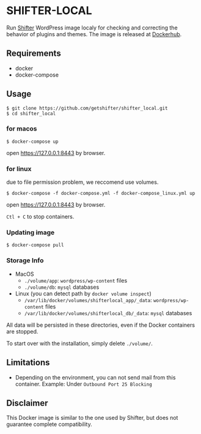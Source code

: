 # SHIFTER-LOCAL

Run [Shifter](https://getshifter.io/) WordPress image localy for checking and correcting the behavior of plugins and themes. The image is released at [Dockerhub](https://hub.docker.com/r/getshifter/shifter_local/).

## Requirements

- docker
- docker-compose

## Usage


```
$ git clone https://github.com/getshifter/shifter_local.git
$ cd shifter_local
```

### for macos

```
$ docker-compose up
```

open https://127.0.0.1:8443 by browser.

### for linux

due to file permission problem, we reccomend use volumes.

```
$ docker-compose -f docker-compose.yml -f docker-compose_linux.yml up
```

open https://127.0.0.1:8443 by browser.

`Ctl + C` to stop containers.

### Updating image

```
$ docker-compose pull
```

### Storage Info

- MacOS
  - `./volume/app`: `wordpress/wp-content` files
  - `./volume/db`: `mysql` databases
- Linux (you can detect path by `docker volume inspect`)
  - `/var/lib/docker/volumes/shifterlocal_app/_data`: `wordpress/wp-content` files
  - `/var/lib/docker/volumes/shifterlocal_db/_data`: `mysql` databases

All data will be persisted in these directories, even if the Docker containers are stopped.

To start over with the installation, simply delete `./volume/`.

## Limitations

- Depending on the environment, you can not send mail from this container. Example: Under `Outbound Port 25 Blocking`

## Disclaimer

This Docker image is similar to the one used by Shifter, but does not guarantee complete compatibility.
